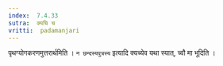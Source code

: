 ```yaml
---
index:  7.4.33
sutra:  क्यचि च
vritti:  padamanjari
---
```


पृथग्योगकरणमुत्तरार्थमिति । `न छन्दस्यपुत्रस्य` इत्यादि क्यच्येव यथा स्यात्, च्वौ मा भूदिति ।
